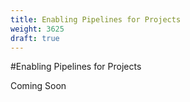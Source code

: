 ```yaml
---
title: Enabling Pipelines for Projects
weight: 3625
draft: true
---
```

#Enabling Pipelines for Projects

Coming Soon
